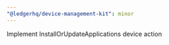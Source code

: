 ```yaml
---
"@ledgerhq/device-management-kit": minor
---
```


Implement InstallOrUpdateApplications device action
